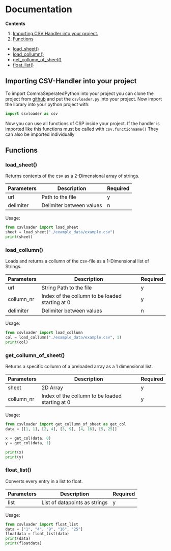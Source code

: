 # Documentation

**Contents**
1. [Importing CSV Handler into your project.](#importing-csv-handler-into-your-project)
2. [Functions](#functions)
  - [load_sheet()](#load_sheet)
  - [load_collumn()](#load_collumn)
  - [get_collumn_of_sheet()](#get_collumn_of_sheet)
  - [float_list()](#float_list)

## Importing CSV-Handler into your project
To import CommaSeperatedPython into your project you can clone the project from [github](http://github.com/DapfiDuck/csvhandler) and put the ``csvloader.py`` into your project. Now import the library into your python project with:
```python
import csvloader as csv
```
Now you can use all functions of CSP inside your project. If the handler is imported like this functions must be called with ``csv.functionname()`` They can also be imported individually

## Functions
### load_sheet()
Returns contents of the csv as a 2-Dimensional array of strings.

|Parameters|Description|Required|
|----------|-----------|--------|
|url       |Path to the file|y|
|delimiter |Delimiter between values|n|

Usage:
```python
from csvloader import load_sheet
sheet = load_sheet("./example_data/example.csv")
print(sheet)
```

### load_collumn()
Loads and returns a collumn of the csv-file as a 1-Dimensional list of Strings.

|Parameters|Description|Required|
|----------|-----------|--------|
|url       |String Path to the file|y|
|collumn_nr|Index of the collumn to be loaded starting at 0|y|
|delimiter |Delimiter between values|n|

Usage:
```python
from csvloader import load_collumn
col = load_collumn("./example_data/example.csv", 1)
print(col)
```

### get_collumn_of_sheet()
Returns a specific collumn of a preloaded array as a 1 dimensional list.


|Parameters|Description|Required|
|----------|-----------|--------|
|sheet     |2D Array   |y|
|collumn_nr|Index of the collumn to be loaded starting at 0|y|

Usage:
```python
from csvloader import get_collumn_of_sheet as get_col
data = [[1, 1], [2, 4], [3, 9], [4, 16], [5, 25]]

x = get_col(data, 0)
y = get_col(data, 1)

print(x)
print(y)
```

### float_list()
Converts every entry in a list to float.

|Parameters|Description|Required|
|----------|-----------|--------|
|list|List of datapoints as strings|y|

Usage:
```python
from csvloader import float_list
data = ["1", "4", "9", "16", "25"]
floatdata = float_list(data)
print(data)
print(floatdata)
```
